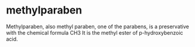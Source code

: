 # methylparaben
Methylparaben, also methyl paraben, one of the parabens, is a preservative with the chemical formula CH3 It is the methyl ester of p-hydroxybenzoic acid.

